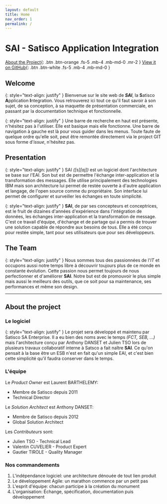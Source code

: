 ```yaml
---
layout: default
title: Home
nav_order: 1
permalink: /
---
```


# SAI - Satisco Application Integration
[About the Project](#about-the-project){: .btn .btn-orange .fs-5 .mb-4 .mb-md-0 .mr-2 } [View it on GitHub](https://github.com/Satisco-com/FCT--Documentation){: .btn .btn-white .fs-5 .mb-4 .mb-md-0 }

## Welcome

{: style="text-align: justify" }
Bienvenue sur le site web de **_SAI_**, la **S**atisco **A**pplication **I**ntegration.
Vous retrouverez ici tout ce qu'il faut savoir à son sujet, de sa conception, à sa maquette de présentation commerciale, en passant par la documentation technique et fonctionnelle.

{: style="text-align: justify" }
Une barre de recherche en haut est présente, n'hésitez pas à l'utiliser. Elle est basique mais elle fonctionne.
Une barre de navigation à gauche est là pour vous guider dans les menus.
Toute faute de quelque ordre qu'elle soit, peut être remontée directement via le project GIT sous forme d'_issue_, n'hésitez pas.


## Presentation

{: style="text-align: justify" }
SAI _([s][aj])_ est un logiciel dont l'architecture se base sur l'EAI. Son but est de permettre l'échange inter-application et la transformation des messages.
Elle utilise principalement des technologies IBM mais son architecture lui permet de restée ouverte à d'autre application et langage, de l'open source comme du propriétaire.
Son interface lui permet de configurer et surveiller les échanges en toute simplicité.

{: style="text-align: justify" }
**SAI**, de par ses concepteurs et conceptrices, est le fruit de dizaines d'années d'expérience dans l'intégration de données, les échanges inter-application et la transformation de message.
C'est ce travail d'équipe, d'échange et de partage qui a permis de trouver une solution capable de répondre aux besoins de tous.
Elle a été conçu pour restée simple, tant pour ses utilisateurs que pour ses développeurs.


## The Team

{: style="text-align: justify" }
Nous sommes tous des passionnées de l'_IT_ et occupons aussi notre temps libre à découvrir toujours plus de ce monde en constante évolution.
Cette passion nous permet toujours de nous perfectionner et d'améliorer **SAI**.
Notre but est de promouvoir le plus simple mais aussi le meilleurs des outils, que ce soit pour sa maintenance, ses performances et même son design.


---


## About the project


### Le logiciel

{: style="text-align: justify" }
Le projet sera développé et maintenu par Satisco SA Enterprise. Il a eu bien des noms avec le temps _(FCT, SEB, ...)_ mais l'architecture conçu par Anthony DANSET et Julien TSO lors de plusieurs travaux collaboratif interne à Satsco a fait naître **SAI**.
Ce qu'on pensait à la base être un ESB n'est en fait qu'un simple EAI, et c'est bien cette simplicité qu'il faudra conserver dans le temps.

### L'équipe

Le _Product Owner_ est Laurent BARTHELEMY:
- Membre de Satisco depuis 2011
- Technical Director

Le _Solution Architect_ est Anthony DANSET:
- Membre de Satisco depuis 2012
- Global Solution Architect

Les _Contributeurs_ sont:
- Julien TSO - Technical Lead
- Valentin CUVELIER - Product Expert
- Gautier TIROLE - Quality Manager


### Nos commandements

1. L'indépendance logiciel: une architecture dénouée de tout lien produit
2. Le développement Agile: un marathon commence par un petit pas
3. L'esprit d'équipe: chacun participe à la création du monument
4. L'organisation: Échange, spécification, documentation puis développement

